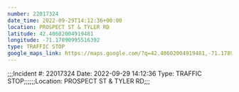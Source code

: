 ```yaml
---
number: 22017324
date_time: 2022-09-29T14:12:36+00:00
location: PROSPECT ST & TYLER RD
latitude: 42.40602004919481
longitude: -71.17890995516392
type: TRAFFIC STOP
google_maps_link: https://maps.google.com/?q=42.40602004919481,-71.17890995516392
---
```


;;;Incident #: 22017324  Date: 2022-09-29 14:12:36   Type: TRAFFIC STOP;;;;;;Location: PROSPECT ST & TYLER RD;;;
